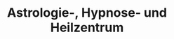 ---
title: "Astrologie-, Hypnose- und Heilzentrum"
url: /halle-saale/astrologie-hypnose-und-heilzentrum/
shop: Allgemein
---